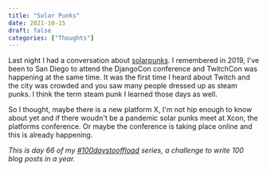 ```yaml
---
title: "Solar Punks"
date: 2021-10-15
draft: false
categories: ["Thoughts"]
---
```


Last night I had a conversation about [solarpunks](https://en.wikipedia.org/wiki/Solarpunks). I remembered in 2019, I've been to San Diego to attend the DjangoCon conference and TwitchCon was happening at the same time. It was the first time I heard about Twitch and the city was crowded and you saw many people dressed up as steam punks. I think the term steam punk I learned those days as well.

So I thought, maybe there is a new platform X, I'm not hip enough to know about yet and if there woudn't be a pandemic solar punks meet at Xcon, the platforms conference. Or maybe the conference is taking place online and this is already happening.

_This is day 66 of my [#100daystooffload](https://100daystooffload.com/) series, a challenge to write 100 blog posts in a year._